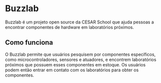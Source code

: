 # Buzzlab

Buzzlab é um projeto open source da CESAR School que ajuda pessoas a encontrar componentes de hardware em laboratórios próximos.

## Como funciona

O Buzzlab permite que usuários pesquisem por componentes específicos, como microcontroladores, sensores e atuadores, e encontrem laboratórios próximos que possuem esses componentes em estoque. Os usuários podem então entrar em contato com os laboratórios para obter os componentes.
